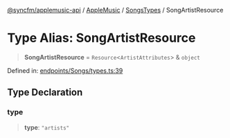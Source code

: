 [@syncfm/applemusic-api](../../../../../../globals.md) / [AppleMusic](../../../index.md) / [SongsTypes](../index.md) / SongArtistResource

# Type Alias: SongArtistResource

> **SongArtistResource** = `Resource`\<`ArtistAttributes`\> & `object`

Defined in: [endpoints/Songs/types.ts:39](https://github.com/sync-fm/applemusic-api/blob/a6a8471d4d51a41f6bd8af9d95c8abf0126e10f4/src/endpoints/Songs/types.ts#L39)

## Type Declaration

### type

> **type**: `"artists"`
